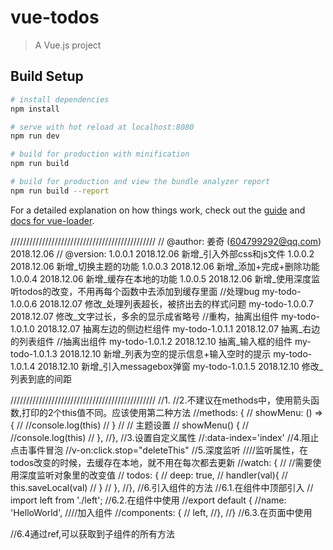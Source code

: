 # vue-todos

> A Vue.js project

## Build Setup

``` bash
# install dependencies
npm install

# serve with hot reload at localhost:8080
npm run dev

# build for production with minification
npm run build

# build for production and view the bundle analyzer report
npm run build --report
```

For a detailed explanation on how things work, check out the [guide](http://vuejs-templates.github.io/webpack/) and [docs for vue-loader](http://vuejs.github.io/vue-loader).


//////////////////////////////////////////////
//	@author: 姜奇 (604799292@qq.com) 2018.12.06
//	@version: 1.0.0.1  2018.12.06   新增_引入外部css和js文件
			  1.0.0.2  2018.12.06   新增_切换主题的功能
			  1.0.0.3  2018.12.06   新增_添加+完成+删除功能
			  1.0.0.4  2018.12.06   新增_缓存在本地的功能
			  1.0.0.5  2018.12.06   新增_使用深度监听todos的改变，不用再每个函数中去添加到缓存里面
			 	//处理bug
			  my-todo-1.0.0.6  2018.12.07   修改_处理列表超长，被挤出去的样式问题
			  my-todo-1.0.0.7  2018.12.07   修改_文字过长，多余的显示成省略号
				//重构，抽离出组件
				my-todo-1.0.1.0  2018.12.07   抽离左边的侧边栏组件
				my-todo-1.0.1.1  2018.12.07   抽离_右边的列表组件
				//抽离出组件
				my-todo-1.0.1.2  2018.12.10   抽离_输入框的组件
				my-todo-1.0.1.3  2018.12.10   新增_列表为空的提示信息+输入空时的提示
				my-todo-1.0.1.4  2018.12.10   新增_引入messagebox弹窗
				my-todo-1.0.1.5  2018.12.10   修改_列表到底的间距

//////////////////////////////////////////////
//1.<!--组件中template，最外层只能由一个标签包裹-->
//2.不建议在methods中，使用箭头函数,打印的2个this值不同。应该使用第二种方法
//methods: {
//	showMenu: () => {
//		//console.log(this)
//	}
//	// 主题设置
//	showMenu() {
//		//console.log(this)
//	},
//},
//3.设置自定义属性
//:data-index='index'
//4.阻止点击事件冒泡
//v-on:click.stop="deleteThis"
//5.深度监听
////监听属性，在todos改变的时候，去缓存在本地，就不用在每次都去更新
//watch: {
//		//需要使用深度监听对象里的改变值
//		todos: {
//	    deep: true,
//	    handler(val){
//	        this.saveLocal(val)
//	    }
//	  },
//},
//6.引入组件的方法
//6.1.在组件中顶部引入
//	import left from './left';
//6.2.在组件中使用
//export default {
//name: 'HelloWorld',
////加入组件
//components: {
//  left,
//},
//}
//6.3.在页面中使用
<!--<template>
	<left></left>
</template>-->
//6.4通过ref,可以获取到子组件的所有方法